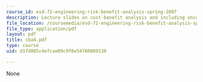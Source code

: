 ```yaml
---
course_id: esd-72-engineering-risk-benefit-analysis-spring-2007
description: Lecture slides on cost-benefit analysis and including uncertainty.
file_location: /coursemedia/esd-72-engineering-risk-benefit-analysis-spring-2007/d1fd085c4efcae09c9f6e54760089130_cba4.pdf
file_type: application/pdf
layout: pdf
title: cba4.pdf
type: course
uid: d1fd085c4efcae09c9f6e54760089130

---
```

None